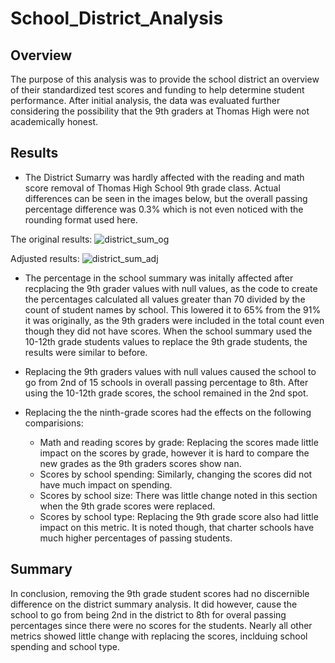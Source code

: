 # School_District_Analysis

## Overview
The purpose of this analysis was to provide the school district an overview of their standardized test scores and funding to help determine student performance. After initial analysis, the data was evaluated further considering the possibility that the 9th graders at Thomas High were not academically honest. 

## Results

* The District Sumarry was hardly affected with the reading and math score removal of Thomas High School 9th grade class. Actual differences can be seen in the images below, but the overall passing percentage difference was 0.3% which is not even noticed with the rounding format used here. 

The original results:
![district_sum_og](https://user-images.githubusercontent.com/104689576/186789526-a7980a90-2f1f-4afd-ab70-925aa7cc9ce0.png)

Adjusted results:
![district_sum_adj](https://user-images.githubusercontent.com/104689576/186789343-30a7bbc7-4e59-4fbb-8eae-feb7416d1aa1.png)

*	The percentage in the school summary was initally affected after recplacing the 9th grader values with null values, as the code to create the percentages calculated all values greater than 70 divided by the count of student names by school. This lowered it to 65% from the 91% it was originally, as the 9th graders were included in the total count even though they did not have scores. When the school summary used the 10-12th grade students values to replace the 9th grade students, the results were similar to before. 

*	Replacing the 9th graders values with null values caused the school to go from 2nd of 15 schools in overall passing percentage to 8th. After using the 10-12th grade scores, the school remained in the 2nd spot.

*	Replacing the the ninth-grade scores had the effects on the following comparisions:
    *	Math and reading scores by grade: Replacing the scores made little impact on the scores by grade, however it is hard to compare the new grades as the 9th graders       scores show nan. 
    *	Scores by school spending: Similarly, changing the scores did not have much impact on spending. 
    *	Scores by school size: There was little change noted in this section when the 9th grade scores were replaced. 
    *	Scores by school type: Replacing the 9th grade score also had little impact on this metric. It is noted though, that charter schools have much higher percentages       of passing students. 
    
## Summary

In conclusion, removing the 9th grade student scores had no discernible difference on the district summary analysis. It did however, cause the school to go from being 2nd in the district to 8th for overal passing percentages since there were no scores for the students. Nearly all other metrics showed little change with replacing the scores, inclduing school spending and school type. 
